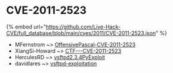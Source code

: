 # CVE-2011-2523
{% embed url="https://github.com/Live-Hack-CVE/full_database/blob/main/cves/2011/CVE-2011-2523.json" %}

* MFernstrom ~> [OffensivePascal-CVE-2011-2523](https://www.alice-snow.ru/2011/database/cve-2011-2523/offensivepascal-cve-2011-2523-mfernstrom)
* XiangSi-Howard ~> [CTF---CVE-2011-2523](https://www.alice-snow.ru/2011/database/cve-2011-2523/ctf---cve-2011-2523-xiangsi-howard)
* HerculesRD ~> [vsftpd2.3.4PyExploit](https://www.alice-snow.ru/2011/database/cve-2011-2523/vsftpd2.3.4pyexploit-herculesrd)
* davidlares ~> [vsftpd-exploitation](https://www.alice-snow.ru/2011/database/cve-2011-2523/vsftpd-exploitation-davidlares)